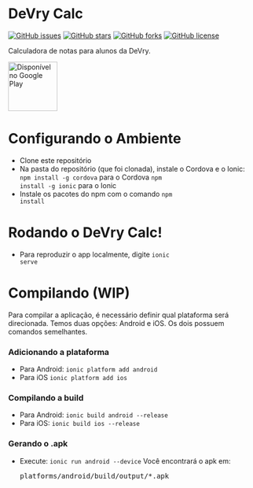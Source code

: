 # DeVry Calc

[![GitHub issues](https://img.shields.io/github/issues/RodolfoSilva/DeVryCalc.svg)](https://github.com/RodolfoSilva/DeVryCalc/issues)
[![GitHub stars](https://img.shields.io/github/stars/RodolfoSilva/DeVryCalc.svg)](https://github.com/RodolfoSilva/DeVryCalc/stargazers)
[![GitHub forks](https://img.shields.io/github/forks/RodolfoSilva/DeVryCalc.svg)](https://github.com/RodolfoSilva/DeVryCalc/network)
[![GitHub license](https://img.shields.io/badge/license-MIT-blue.svg)](https://raw.githubusercontent.com/RodolfoSilva/DeVryCalc/master/LICENSE)

Calculadora de notas para alunos da DeVry.

[<img src="https://play.google.com/intl/en_us/badges/images/generic/pt-br_badge_web_generic.png" alt="Disponível no Google Play" height="100">](https://play.google.com/store/apps/details?id=com.rodolfosilva.devrycalc) 

# Configurando o Ambiente

* Clone este repositório
* Na pasta do repositório (que foi clonada), instale o Cordova e o Ionic:
  <code>npm install -g cordova</code> para o Cordova
  <code>npm install -g ionic</code> para o Ionic
* Instale os pacotes do npm com o comando <code>npm install</code> 

# Rodando o DeVry Calc!

* Para reproduzir o app localmente, digite <code>ionic serve</code>

# Compilando (WIP)
Para compilar a aplicação, é necessário definir qual plataforma será  direcionada. Temos duas opções: Android e iOS. Os dois possuem comandos semelhantes.

### Adicionando a plataforma
* Para Android: <code>ionic platform add android</code>
* Para iOS <code>ionic platform add ios</code>

### Compilando a build
* Para Android: <code>ionic build android --release</code>
* Para iOS: <code>ionic build ios --release</code>

### Gerando o .apk 
* Execute: <code>ionic run android --device</code>
Você encontrará o apk em: <pre>platforms/android/build/output/*.apk</pre>

